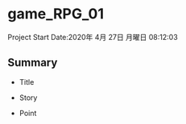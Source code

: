 # game_RPG_01

Project Start Date:2020年 4月 27日 月曜日 08:12:03

## Summary

- Title

- Story  

- Point  
